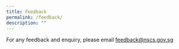 ```yaml
---
title: Feedback
permalink: /feedback/
description: ""
---
```

For any feedback and enquiry, please email [feedback@nscs.gov.sg](mailto:feedback@nscs.gov.sg) 